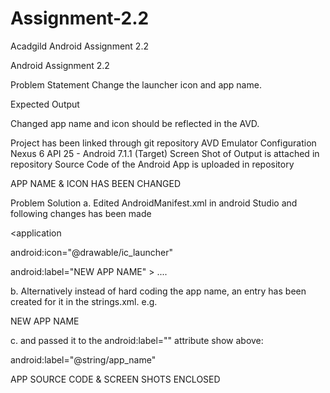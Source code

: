 # Assignment-2.2
Acadgild Android Assignment 2.2

Android Assignment 2.2

Problem Statement
Change the launcher icon and app name.

Expected Output

Changed app name and icon should be reflected in the AVD.

Project has been linked through git repository AVD Emulator Configuration Nexus 6 API 25 - Android 7.1.1 (Target) Screen Shot of Output is attached in repository Source Code of the Android App is uploaded in repository


APP NAME & ICON HAS BEEN CHANGED

Problem Solution
a. Edited AndroidManifest.xml in android Studio and following changes has been made

<application <!-- CHANGE THE ic_launcher to the name you selected in step 3 shown above --> 

android:icon="@drawable/ic_launcher" 
<!-- CHANGE THIS TO GIVE A NEW NAME TO THE APP --> 
android:label="NEW APP NAME" > .... 
</application>

b. Alternatively instead of hard coding the app name, an entry has been created for it in the strings.xml. e.g.

<string name="app_name">NEW APP NAME</string>

c. and passed it to the android:label="" attribute show above:

android:label="@string/app_name"


APP SOURCE CODE & SCREEN SHOTS ENCLOSED
